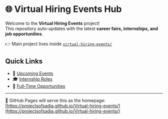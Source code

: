 # 🌐 Virtual Hiring Events Hub

Welcome to the **Virtual Hiring Events** project!  
This repository auto-updates with the latest **career fairs, internships, and job opportunities**.

👉 Main project lives inside [`virtual-hiring-events/`](./virtual-hiring-events/)

## Quick Links
- 📅 [Upcoming Events](./virtual-hiring-events/README.md#-upcoming-events-auto-updated)  
- 🎓 [Internship Roles](./virtual-hiring-events/README.md#-internship-roles-auto-updated)  
- 🏢 [Full-Time Opportunities](./virtual-hiring-events/README.md#-full-time-opportunities-auto-updated)  

---

🚀 GitHub Pages will serve this as the homepage:  
[https://projectsofsadia.github.io/Virtual-hiring-events/](https://projectsofsadia.github.io/Virtual-hiring-events/)
